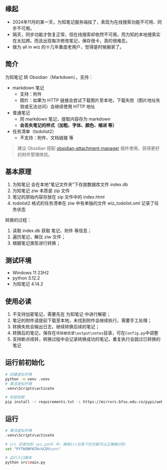## 缘起
+ 2024年11月的某一天，为知笔记服务端挂了，表现为在线搜索功能不可用、同步不可用。
+ 隔天，同步功能才恢复正常，但在线搜索却依然不可用，而为知的本地搜索实在太拉跨。而且出现每次修改笔记，保存很卡，真的很难忍。
+ 做为 all in wiz 的十几年重度老用户，觉得是时候搬家了。

## 简介

为知笔记 转 Obsidian（Markdown），支持：

+ markdown 笔记
  + 支持：附件
  + 图片：如果为 HTTP 链接会尝试下载图片至本地，下载失败（图片地址失效或无法访问）会继续使用 HTTP 地址
+ 普通笔记
  + 同 markdown 笔记，提取内容存为 markdown
  + **会丢失笔记的样式（加粗、字体、颜色、缩进 等）**
+ 任务清单（todolist2）
  + 不支持：附件、文档链接 等

> 建议 Obsidian 搭配 [obsidian-attachment-manager](https://github.com/chenfeicqq/obsidian-attachment-manager) 插件使用，获得更好的附件管理体验。

## 基本原理

1. 为知笔记 会在本地“笔记文件夹”下存放数据库文件 index.db
2. 为知笔记 ziw 本质是 zip 文件
3. 笔记的原始内容存放在 zip 文件中的 index.html
4. todolist2 格式的任务清单在 ziw 中有单独的文件 wiz_todolist.xml 记录了任务状态

转换的过程：
1. 读取 index.db 获取 笔记、附件 等信息；
2. 遍历笔记，解压 ziw 文件；
3. 根据笔记类型进行转换；

## 测试环境
+ Windows 11 23H2
+ python 3.12.2
+ 为知笔记 4.14.2

## 使用必读

1. 不支持加密笔记，需要先在 为知笔记 中进行解密；
2. 笔记的附件请提前下载至本地，未找到附件会继续执行，需要手工处理；
3. 转换失败会输出日志，继续转换后续的笔记；
4. 转换后的笔记，保存在`项目根目录\output\notes`目录，可在`Config.py`中调整
5. 支持断点续转，转换过程中会记录转换成功的笔记，重复执行会跳过已转换的笔记

## 运行前初始化
```bash
# 创建虚拟环境
python -m venv .venv
# 激活虚拟环境
.venv\Scripts\activate

# 安装依赖
pip install -r requirements.txt -i https://mirrors.bfsu.edu.cn/pypi/web/simple/
```

## 运行
```bash
# 激活虚拟环境
.venv\Scripts\activate

# src 目录加到 sys.path 中，确保src目录下的包都可以正确被识别
set "PYTHONPATH=%CD%\src"

# 运行入口脚本
python src\main.py
```
